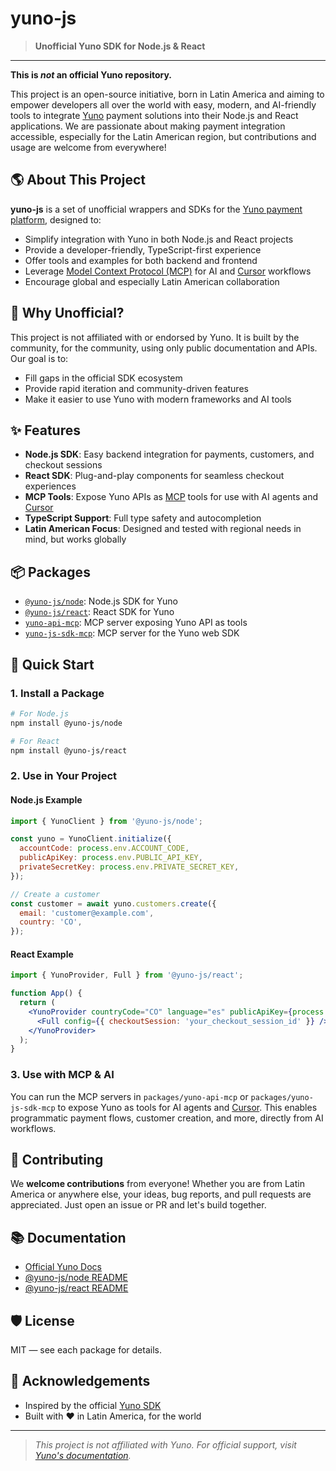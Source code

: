 # yuno-js

> **Unofficial Yuno SDK for Node.js & React**

---

**This is _not_ an official Yuno repository.**

This project is an open-source initiative, born in Latin America and aiming to empower developers all over the world with easy, modern, and AI-friendly tools to integrate [Yuno](https://y.uno/) payment solutions into their Node.js and React applications. We are passionate about making payment integration accessible, especially for the Latin American region, but contributions and usage are welcome from everywhere!

## 🌎 About This Project

**yuno-js** is a set of unofficial wrappers and SDKs for the [Yuno payment platform](https://docs.y.uno/), designed to:

- Simplify integration with Yuno in both Node.js and React projects
- Provide a developer-friendly, TypeScript-first experience
- Offer tools and examples for both backend and frontend
- Leverage [Model Context Protocol (MCP)](https://modelcontextprotocol.org/) for AI and [Cursor](https://www.cursor.so/) workflows
- Encourage global and especially Latin American collaboration

## 🚩 Why Unofficial?

This project is not affiliated with or endorsed by Yuno. It is built by the community, for the community, using only public documentation and APIs. Our goal is to:

- Fill gaps in the official SDK ecosystem
- Provide rapid iteration and community-driven features
- Make it easier to use Yuno with modern frameworks and AI tools

## ✨ Features

- **Node.js SDK**: Easy backend integration for payments, customers, and checkout sessions
- **React SDK**: Plug-and-play components for seamless checkout experiences
- **MCP Tools**: Expose Yuno APIs as [MCP](https://modelcontextprotocol.org/) tools for use with AI agents and [Cursor](https://www.cursor.so/)
- **TypeScript Support**: Full type safety and autocompletion
- **Latin American Focus**: Designed and tested with regional needs in mind, but works globally

## 📦 Packages

- [`@yuno-js/node`](./packages/yuno-node): Node.js SDK for Yuno
- [`@yuno-js/react`](./packages/yuno-react): React SDK for Yuno
- [`yuno-api-mcp`](./packages/yuno-api-mcp): MCP server exposing Yuno API as tools
- [`yuno-js-sdk-mcp`](./packages/yuno-js-sdk-mcp): MCP server for the Yuno web SDK

## 🚀 Quick Start

### 1. Install a Package

```bash
# For Node.js
npm install @yuno-js/node

# For React
npm install @yuno-js/react
```

### 2. Use in Your Project

#### Node.js Example

```js
import { YunoClient } from '@yuno-js/node';

const yuno = YunoClient.initialize({
  accountCode: process.env.ACCOUNT_CODE,
  publicApiKey: process.env.PUBLIC_API_KEY,
  privateSecretKey: process.env.PRIVATE_SECRET_KEY,
});

// Create a customer
const customer = await yuno.customers.create({
  email: 'customer@example.com',
  country: 'CO',
});
```

#### React Example

```jsx
import { YunoProvider, Full } from '@yuno-js/react';

function App() {
  return (
    <YunoProvider countryCode="CO" language="es" publicApiKey={process.env.REACT_APP_YUNO_PUBLIC_API_KEY}>
      <Full config={{ checkoutSession: 'your_checkout_session_id' }} />
    </YunoProvider>
  );
}
```

### 3. Use with MCP & AI

You can run the MCP servers in `packages/yuno-api-mcp` or `packages/yuno-js-sdk-mcp` to expose Yuno as tools for AI agents and [Cursor](https://www.cursor.so/). This enables programmatic payment flows, customer creation, and more, directly from AI workflows.

## 🤝 Contributing

We **welcome contributions** from everyone! Whether you are from Latin America or anywhere else, your ideas, bug reports, and pull requests are appreciated. Just open an issue or PR and let's build together.

## 📚 Documentation

- [Official Yuno Docs](https://docs.y.uno/)
- [@yuno-js/node README](./packages/yuno-node/README.md)
- [@yuno-js/react README](./packages/yuno-react/README.md)

## 🛡️ License

MIT — see each package for details.

## 🙏 Acknowledgements

- Inspired by the official [Yuno SDK](https://github.com/yuno-payments/yuno-sdk-web)
- Built with ❤️ in Latin America, for the world

---

> _This project is not affiliated with Yuno. For official support, visit [Yuno's documentation](https://docs.y.uno/)._
